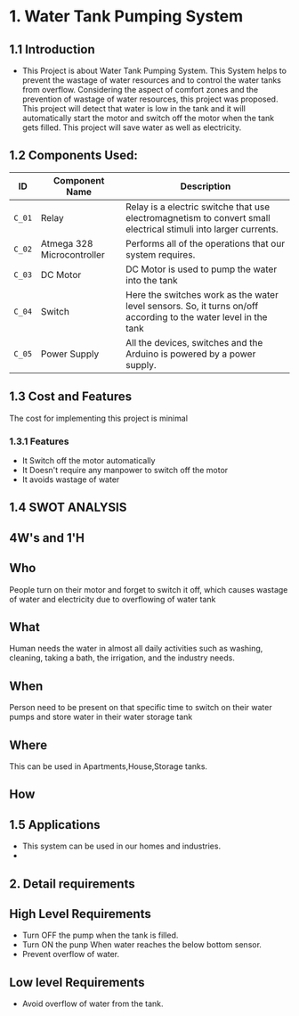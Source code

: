 # 1. Water Tank Pumping System

## 1.1 Introduction
* This Project is about Water Tank Pumping System. This System helps to prevent the wastage of water resources and to control the water tanks from overflow. Considering the aspect of comfort zones and the prevention of wastage of water resources, this project was proposed. This project will detect that water is low in the tank and it will automatically start the motor and switch off the motor when the tank gets filled. This project will save water as well as electricity.

## 1.2 Components Used:
| ID | Component Name | Description |
| --- | --- | --- |
| `C_01` | Relay | Relay is a electric switche that use electromagnetism to convert small electrical stimuli into larger currents. |
| `C_02` | Atmega 328 Microcontroller | Performs all of the operations that our system requires. |
| `C_03` | DC Motor | DC Motor is used to pump the water into the tank |
| `C_04` | Switch | Here the switches work as the water level sensors. So, it turns on/off according to the water level in the tank |
| `C_05` | Power Supply | All the devices, switches and the Arduino is powered by a power supply. |

## 1.3 Cost and Features 
The cost for implementing this project is minimal
### 1.3.1 Features
* It Switch off the motor automatically
* It Doesn't require any manpower to switch off the motor 
* It avoids wastage of water  
## 1.4 SWOT ANALYSIS
## 4W&#39;s and 1&#39;H
## Who
People turn on their motor and forget to switch it off, which causes wastage of water and electricity due to overflowing of water tank
## What
Human needs the water in almost all daily activities such as washing, cleaning, taking a bath, the irrigation, and the industry needs.
## When
Person need to be present on that specific time to switch on their water pumps and store water in their water storage tank
## Where
This can be used in Apartments,House,Storage tanks.
## How

## 1.5 Applications
* This system can be used in our homes and industries.
* 
## 2. Detail requirements
## High Level Requirements
- Turn OFF the pump when the tank is filled.
- Turn ON the punp When water reaches the below bottom sensor.
- Prevent overflow of water.
## Low level Requirements
- Avoid overflow of water from the tank. 

